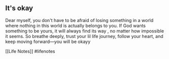 ## It's okay

Dear myself, you don't have to be afraid of losing something in a world where nothing in this world is actually belongs to you. If God wants something to be yours, it will always find its way , no matter how impossible it seems. So breathe deeply, trust your lil life journey, follow your heart, and keep moving forward—you will be okayy

[[Life Notes]]
#lifenotes 